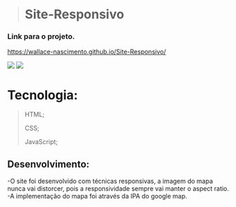 
> 
>#  Site-Responsivo
>
### Link para o projeto.
https://wallace-nascimento.github.io/Site-Responsivo/

<div>
 <img src="https://user-images.githubusercontent.com/87508400/151845239-50141e15-04ae-472a-839e-d2f78b8e0bc8.JPG"/>
<img src="https://user-images.githubusercontent.com/87508400/151845245-e6185945-182b-48b9-8a57-8b339d189970.JPG"/>
</div>

# Tecnologia:

> HTML; <br/> 
> 
> CSS; <br/>
> 
> JavaScript;



 ## Desenvolvimento:
-O site foi desenvolvido com técnicas responsivas, a imagem do mapa nunca vai distorcer, pois a responsividade sempre vai manter o aspect ratio.<br />
-A implementação do mapa foi através da IPA do google map.


